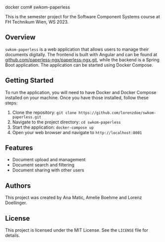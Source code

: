 docker com# swkom-paperless

This is the semester project for the Software Component Systems course at FH Technikum Wien, WS 2023.

## Overview

`swkom-paperless` is a web application that allows users to manage their documents digitally. The frontend is built with Angular and can be found at [github.com/paperless-ngx/paperless-ngx.git](https://github.com/paperless-ngx/paperless-ngx.git), while the backend is a Spring Boot application. The application can be started using Docker Compose.

## Getting Started

To run the application, you will need to have Docker and Docker Compose installed on your machine. Once you have those installed, follow these steps:

1. Clone the repository: `git clone https://github.com/lorenzdoe/swkom-paperless.git`
2. Navigate to the project directory: `cd swkom-paperless`
3. Start the application: `docker-compose up`
4. Open your web browser and navigate to `http://localhost:8001`

## Features

- Document upload and management
- Document search and filtering
- Document sharing with other users

## Authors

This project was created by Ana Matic, Amelie Boehme and Lorenz Doellinger.

## License

This project is licensed under the MIT License. See the `LICENSE` file for details.